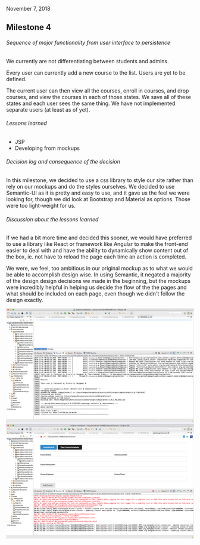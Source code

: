 November 7, 2018

## Milestone 4

###### Sequence of major functionality from user interface to persistence

We currently are not differentiating between students and admins.

Every user can currently add a new course to the list. Users are yet to be defined.

The current user can then view all the courses, enroll in courses, and drop courses, and view the courses in each of those states. We save all of these states and each user sees the same thing. We have not implemented separate users (at least as of yet).

###### Lessons learned

- JSP
- Developing from mockups

###### Decision log and consequence of the decision

In this milestone, we decided to use a css library to style our site rather than rely on our mockups and do the styles ourselves. We decided to use Semantic-UI as it is pretty and easy to use, and it gave us the feel we were looking for, though we did look at Bootstrap and Material as options. Those were too light-weight for us.

###### Discussion about the lessons learned

If we had a bit more time and decided this sooner, we would have preferred to use a library like React or framework like Angular to make the front-end easier to deal with and have the ability to dynamically show content out of the box, ie. not have to reload the page each time an action is completed.

We were, we feel, too ambitious in our original mockup as to what we would be able to accomplish design wise. In using Semantic, it negated a majority of the design design decisions we made in the beginning, but the mockups were incredibly helpful in helping us decide the flow of the the pages and what should be included on each page, even though we didn't follow the design exactly.

![Successful build](../images/milestone4_successfulBuild.png)
![Running server](../images/milestone4_runningProject.png)

